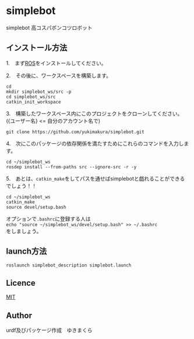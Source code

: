 # simplebot
simplebot 高コスパポンコツロボット

## インストール方法
1.　まず[ROS](http://wiki.ros.org/ROS/Installation)をインストールしてください。

2.　その後に、ワークスペースを構築します。   
   
```
cd   
mkdir simplebot_ws/src -p   
cd simplebot_ws/src   
catkin_init_workspace   
```

3.　構築したワークスペース内にこのプロジェクトをクローンしてください。({ユーザー名} <= 自分のアカウント名で)
```
git clone https://github.com/yukimakura/simplebot.git
```

4.　次にこのパッケージの依存関係を満たすためにこれらのコマンドを入力します。
```
cd ~/simplebot_ws
rosdep install --from-paths src --ignore-src -r -y
```

5.　あとは、`catkin_make`をしてパスを通せばsimplebotと戯れることができるでしょう！！
```
cd ~/simplebot_ws
catkin_make
source devel/setup.bash
```

オプションで`.bashrc`に登録する人は   
`echo "source ~/simplebot_ws/devel/setup.bash" >> ~/.bashrc`    
をしましょう。

## launch方法
`roslaunch simplebot_description simplebot.launch`

## Licence
[MIT](https://bitbucket.org/nitt_mix/temple_description/src/master/LICENSE)


## Author
urdf及びパッケージ作成　ゆきまくら
